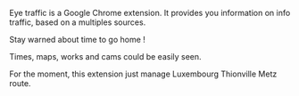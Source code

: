Eye traffic is a Google Chrome extension.
It provides you information on info traffic, based on a multiples sources.

Stay warned about time to go home !

Times, maps, works and cams could be easily seen.

For the moment, this extension just manage Luxembourg Thionville Metz route.